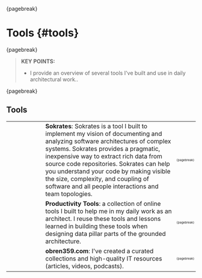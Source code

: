 {pagebreak}

# Tools {#tools}

{pagebreak}

> **KEY POINTS:**
>
> * I provide an overview of several tools I've built and use in daily architectural work..

{pagebreak}


## Tools

<table>
<tr class="icon-container">
<td style="width: 80px">
</td>
<td>
<b>Sokrates</b>: Sokrates is a tool I built to implement my vision of documenting and analyzing software architectures of complex systems.
Sokrates provides a pragmatic, inexpensive way to extract rich data from source code repositories.
Sokrates can help you understand your code by making visible the size, complexity, and coupling of software and all people interactions and team topologies.
</td>
<td style="font-size: 50%; line-height: 12px; text-align: center">
{pagebreak}

</td>
</tr>
<tr>
<td class="icon-container">
</td>
<td>
<b>Productivity Tools</b>: a collection of online tools I built to help me in my daily work as an architect. I reuse these tools and lessons learned in building these tools when designing data pillar parts of the grounded architecture.
</td>
<td style="font-size: 50%; line-height: 12px; text-align: center">
{pagebreak}

</td>
</tr>
<tr>
<td class="icon-container">
</td>
<td>
<b>obren359.com</b>: I've created a curated collections and high-quality IT resources (articles, videos, podcasts).
</td>
<td style="font-size: 50%; line-height: 12px; text-align: center">
{pagebreak}

</td>
</tr>
</table>



